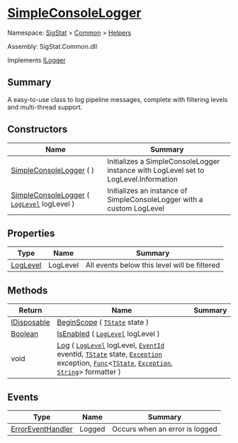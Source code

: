 # [SimpleConsoleLogger](./SimpleConsoleLogger.md)

Namespace: [SigStat]() > [Common](./../README.md) > [Helpers](./README.md)

Assembly: SigStat.Common.dll

Implements [ILogger](./SimpleConsoleLogger.md)

## Summary
A easy-to-use class to log pipeline messages, complete with filtering levels and multi-thread support.

## Constructors

| Name | Summary | 
| --- | --- | 
| [SimpleConsoleLogger](./../../../ctor/SimpleConsoleLogger-100664037.md) (  ) | Initializes a SimpleConsoleLogger instance with LogLevel set to LogLevel.Information | 
| [SimpleConsoleLogger](./../../../ctor/SimpleConsoleLogger-100664038.md) ( [`LogLevel`](./SimpleConsoleLogger.md) logLevel ) | Initializes an instance of SimpleConsoleLogger with a custom LogLevel | 


## Properties

| Type | Name | Summary | 
| --- | --- | --- | 
| [LogLevel](./SimpleConsoleLogger.md) | LogLevel | All events below this level will be filtered | 


## Methods

| Return | Name | Summary | 
| --- | --- | --- | 
| [IDisposable](https://docs.microsoft.com/en-us/dotnet/api/System.IDisposable) | [BeginScope](./Methods/SimpleConsoleLogger-100664039.md) ( [`TState`](./SimpleConsoleLogger.md) state ) |  | 
| [Boolean](https://docs.microsoft.com/en-us/dotnet/api/System.Boolean) | [IsEnabled](./Methods/SimpleConsoleLogger-100664040.md) ( [`LogLevel`](./SimpleConsoleLogger.md) logLevel ) |  | 
| void | [Log](./Methods/SimpleConsoleLogger-100664041.md) ( [`LogLevel`](./SimpleConsoleLogger.md) logLevel, [`EventId`](./SimpleConsoleLogger.md) eventId, [`TState`](./SimpleConsoleLogger.md) state, [`Exception`](https://docs.microsoft.com/en-us/dotnet/api/System.Exception) exception, [`Func`](./SimpleConsoleLogger.md)\<[`TState`](./SimpleConsoleLogger.md), [`Exception`](https://docs.microsoft.com/en-us/dotnet/api/System.Exception), [`String`](https://docs.microsoft.com/en-us/dotnet/api/System.String)> formatter ) |  | 


## Events

| Type | Name | Summary | 
| --- | --- | --- | 
| [ErrorEventHandler](./SimpleConsoleLogger.md) | Logged | Occurs when an error is logged | 


